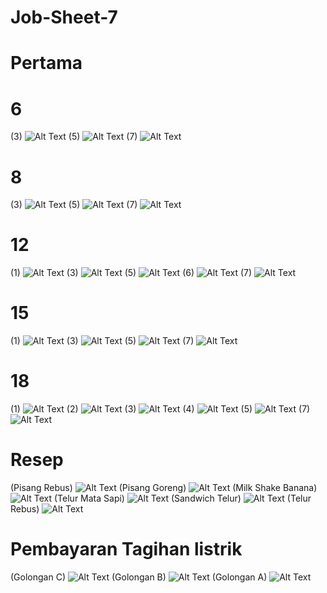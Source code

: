 # Job-Sheet-7
# Pertama
# 6
(3)
![Alt Text](https://github.com/memorezasabana/Job-Sheet-7/blob/master/2019-08-23%20(5).png)
(5)
![Alt Text](https://github.com/memorezasabana/Job-Sheet-7/blob/master/2019-08-23%20(1).png)
(7)
![Alt Text](https://github.com/memorezasabana/Job-Sheet-7/blob/master/2019-08-23%20(2).png)
# 8
(3)
![Alt Text](https://github.com/memorezasabana/Job-Sheet-7/blob/master/3.png)
(5)
![Alt Text](https://github.com/memorezasabana/Job-Sheet-7/blob/master/2019-08-29%20(11).png)
(7)
![Alt Text](https://github.com/memorezasabana/Job-Sheet-7/blob/master/2019-08-29%20(12).png)
# 12
(1)
![Alt Text](https://github.com/memorezasabana/Job-Sheet-7/blob/master/2019-08-29%20(13).png)
(3)
![Alt Text](https://github.com/memorezasabana/Job-Sheet-7/blob/master/2019-08-29%20(14).png)
(5)
![Alt Text](https://github.com/memorezasabana/Job-Sheet-7/blob/master/2019-08-29%20(15).png)
(6)
![Alt Text]( https://github.com/memorezasabana/Job-Sheet-7/blob/master/2019-08-29%20(18).png)
(7)
![Alt Text](https://github.com/memorezasabana/Job-Sheet-7/blob/master/2019-08-29%20(17).png)
# 15
(1)
![Alt Text](
https://github.com/memorezasabana/Job-Sheet-7/blob/master/2019-08-29%20(19).png)
(3)
![Alt Text](https://github.com/memorezasabana/Job-Sheet-7/blob/master/2019-08-29%20(20).png)
(5)
![Alt Text](https://github.com/memorezasabana/Job-Sheet-7/blob/master/2019-08-29%20(21).png)
(7)
![Alt Text](https://github.com/memorezasabana/Job-Sheet-7/blob/master/2019-08-29%20(22).png)
# 18
(1)
![Alt Text](https://github.com/memorezasabana/Job-Sheet-7/blob/master/2019-08-29%20(23).png)
(2)
![Alt Text](https://github.com/memorezasabana/Job-Sheet-7/blob/master/2019-08-29%20(24).png)
(3)
![Alt Text](https://github.com/memorezasabana/Job-Sheet-7/blob/master/2019-08-29%20(25).png)
(4)
![Alt Text](https://github.com/memorezasabana/Job-Sheet-7/blob/master/2019-08-29%20(26).png)
(5)
![Alt Text](https://github.com/memorezasabana/Job-Sheet-7/blob/master/2019-08-29%20(27).png)
(7)
![Alt Text](https://github.com/memorezasabana/Job-Sheet-7/blob/master/2019-08-29%20(28).png)
# Resep
(Pisang Rebus)
![Alt Text](https://github.com/memorezasabana/Job-Sheet-7/blob/master/2019-08-29%20(5).png)
(Pisang Goreng)
![Alt Text](https://github.com/memorezasabana/Job-Sheet-7/blob/master/2019-08-29%20(6).png)
(Milk Shake Banana)
![Alt Text](https://github.com/memorezasabana/Job-Sheet-7/blob/master/2019-08-29%20(7).png)
(Telur Mata Sapi)
![Alt Text](https://github.com/memorezasabana/Job-Sheet-7/blob/master/2019-08-29%20(8).png)
(Sandwich Telur)
![Alt Text](https://github.com/memorezasabana/Job-Sheet-7/blob/master/2019-08-29%20(9).png)
(Telur Rebus)
![Alt Text](https://github.com/memorezasabana/Job-Sheet-7/blob/master/2019-08-29%20(10).png)
# Pembayaran Tagihan listrik
(Golongan C)
![Alt Text](https://github.com/memorezasabana/Job-Sheet-7/blob/master/2019-08-29%20(1).png)
(Golongan B)
![Alt Text](https://github.com/memorezasabana/Job-Sheet-7/blob/master/2019-08-29%20(2).png)
(Golongan A)
![Alt Text](https://github.com/memorezasabana/Job-Sheet-7/blob/master/2019-08-29%20(3).png)
